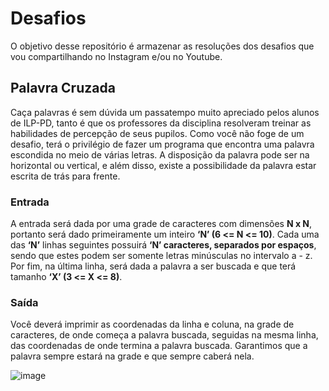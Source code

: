 # Desafios
O objetivo desse repositório é armazenar as resoluções dos desafios que vou compartilhando no Instagram e/ou no Youtube.

## Palavra Cruzada
Caça palavras é sem dúvida um passatempo muito apreciado pelos alunos de ILP-PD, tanto é que os professores da disciplina resolveram treinar as habilidades de percepção de seus pupilos. Como você não foge de um desafio, terá o privilégio de fazer um programa que encontra uma palavra escondida no meio de várias letras. A disposição da palavra pode ser na horizontal ou vertical, e além disso, existe a possibilidade da palavra estar escrita de trás para frente.

### Entrada
A entrada será dada por uma grade de caracteres com dimensões **N x N**, portanto será dado primeiramente um inteiro **‘N’ (6 <= N <= 10)**. Cada uma das **‘N’** linhas seguintes possuirá **‘N’ caracteres, separados por espaços**, sendo que estes podem ser somente letras minúsculas no intervalo a - z. Por fim, na última linha, será dada a palavra a ser buscada e que terá tamanho **‘X’ (3 <= X <= 8)**.

### Saída
Você deverá imprimir as coordenadas da linha e coluna, na grade de caracteres, de onde começa a palavra buscada, seguidas na mesma linha, das coordenadas de onde termina a palavra buscada. Garantimos que a palavra sempre estará na grade e que sempre caberá nela.

![image](https://user-images.githubusercontent.com/52841141/126400718-3cfd43ba-bde9-44a5-9576-641c7a78c82e.png)
